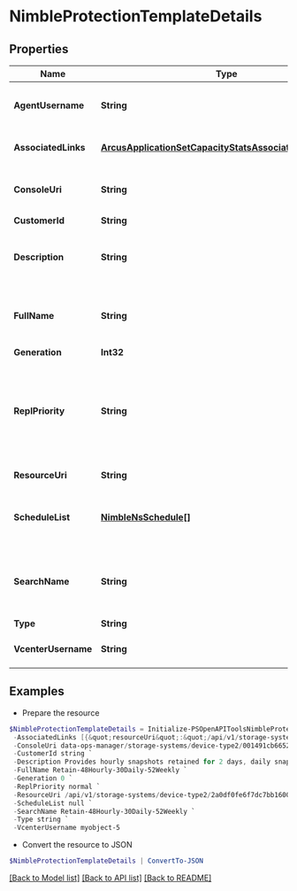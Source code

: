 # NimbleProtectionTemplateDetails
## Properties

Name | Type | Description | Notes
------------ | ------------- | ------------- | -------------
**AgentUsername** | **String** | Generic Backup agent username. | [optional] 
**AssociatedLinks** | [**ArcusApplicationSetCapacityStatsAssociatedLinksInner[]**](ArcusApplicationSetCapacityStatsAssociatedLinksInner.md) | Associated Links Details | [optional] 
**ConsoleUri** | **String** | consoleUri for detailed storage object | [optional] 
**CustomerId** | **String** | customerId | [optional] 
**Description** | **String** | Text description of protection template. | [optional] 
**FullName** | **String** | Fully qualified name of protection template. | [optional] 
**Generation** | **Int32** | generation | [optional] 
**ReplPriority** | **String** | Replication priority for the protection template with the following choices: {normal | high}. Possible values:&#39;normal&#39;, &#39;high&#39;. | [optional] 
**ResourceUri** | **String** | Link to the object URI | [optional] 
**ScheduleList** | [**NimbleNsSchedule[]**](NimbleNsSchedule.md) | List of schedules for this protection policy. | [optional] 
**SearchName** | **String** | Name of protection template used for object search. | [optional] 
**Type** | **String** | type | [optional] 
**VcenterUsername** | **String** | VMware vCenter username. | [optional] 

## Examples

- Prepare the resource
```powershell
$NimbleProtectionTemplateDetails = Initialize-PSOpenAPIToolsNimbleProtectionTemplateDetails  -AgentUsername myobject-5 `
 -AssociatedLinks [{&quot;resourceUri&quot;:&quot;/api/v1/storage-systems/device-type2/2a0df0fe6f7dc7bb16000000000000000000004817&quot;,&quot;type&quot;:&quot;storage-systems&quot;}] `
 -ConsoleUri data-ops-manager/storage-systems/device-type2/001491cb6652a03a6b000000000000000000000001/protection-templates/071491cb6652a03a6b000000000000000000000006 `
 -CustomerId string `
 -Description Provides hourly snapshots retained for 2 days, daily snapshots retained for 30 days, and weekly snapshots retained for 52 weeks. `
 -FullName Retain-48Hourly-30Daily-52Weekly `
 -Generation 0 `
 -ReplPriority normal `
 -ResourceUri /api/v1/storage-systems/device-type2/2a0df0fe6f7dc7bb16000000000000000000004817 `
 -ScheduleList null `
 -SearchName Retain-48Hourly-30Daily-52Weekly `
 -Type string `
 -VcenterUsername myobject-5
```

- Convert the resource to JSON
```powershell
$NimbleProtectionTemplateDetails | ConvertTo-JSON
```

[[Back to Model list]](../README.md#documentation-for-models) [[Back to API list]](../README.md#documentation-for-api-endpoints) [[Back to README]](../README.md)

